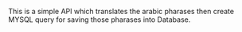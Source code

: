 This  is a simple API which translates the arabic pharases then create MYSQL query for saving those pharases into Database.
